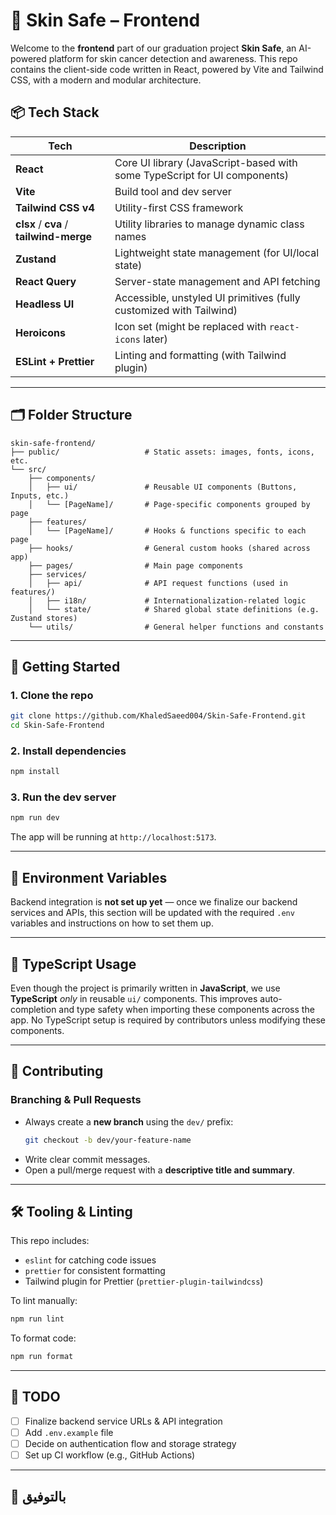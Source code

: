 # 🧴 Skin Safe – Frontend

Welcome to the **frontend** part of our graduation project **Skin Safe**, an AI-powered platform for skin cancer detection and awareness. This repo contains the client-side code written in React, powered by Vite and Tailwind CSS, with a modern and modular architecture.

## 📦 Tech Stack

| Tech                                    | Description                                                               |
| --------------------------------------- | ------------------------------------------------------------------------- |
| **React**                               | Core UI library (JavaScript-based with some TypeScript for UI components) |
| **Vite**                                | Build tool and dev server                                                 |
| **Tailwind CSS v4**                     | Utility-first CSS framework                                               |
| **clsx** / **cva** / **tailwind-merge** | Utility libraries to manage dynamic class names                           |
| **Zustand**                             | Lightweight state management (for UI/local state)                         |
| **React Query**                         | Server-state management and API fetching                                  |
| **Headless UI**                         | Accessible, unstyled UI primitives (fully customized with Tailwind)       |
| **Heroicons**                           | Icon set (might be replaced with `react-icons` later)                     |
| **ESLint + Prettier**                   | Linting and formatting (with Tailwind plugin)                             |

---

## 🗂 Folder Structure

```
skin-safe-frontend/
├── public/                   # Static assets: images, fonts, icons, etc.
└── src/
    ├── components/
    │   ├── ui/               # Reusable UI components (Buttons, Inputs, etc.)
    │   └── [PageName]/       # Page-specific components grouped by page
    ├── features/
    │   └── [PageName]/       # Hooks & functions specific to each page
    ├── hooks/                # General custom hooks (shared across app)
    ├── pages/                # Main page components
    ├── services/
    │   ├── api/              # API request functions (used in features/)
    │   ├── i18n/             # Internationalization-related logic
    │   └── state/            # Shared global state definitions (e.g. Zustand stores)
    └── utils/                # General helper functions and constants
```

---

## 🚀 Getting Started

### 1. Clone the repo

```bash
git clone https://github.com/KhaledSaeed004/Skin-Safe-Frontend.git
cd Skin-Safe-Frontend
```

### 2. Install dependencies

```bash
npm install
```

### 3. Run the dev server

```bash
npm run dev
```

The app will be running at `http://localhost:5173`.

---

## 🔐 Environment Variables

Backend integration is **not set up yet** — once we finalize our backend services and APIs, this section will be updated with the required `.env` variables and instructions on how to set them up.

---

## 🧪 TypeScript Usage

Even though the project is primarily written in **JavaScript**, we use **TypeScript** _only_ in reusable `ui/` components. This improves auto-completion and type safety when importing these components across the app. No TypeScript setup is required by contributors unless modifying these components.

---

## 🌱 Contributing

### Branching & Pull Requests

- Always create a **new branch** using the `dev/` prefix:
  ```bash
  git checkout -b dev/your-feature-name
  ```
- Write clear commit messages.
- Open a pull/merge request with a **descriptive title and summary**.

---

## 🛠 Tooling & Linting

This repo includes:

- `eslint` for catching code issues
- `prettier` for consistent formatting
- Tailwind plugin for Prettier (`prettier-plugin-tailwindcss`)

To lint manually:

```bash
npm run lint
```

To format code:

```bash
npm run format
```

---

## 🧩 TODO

- [ ] Finalize backend service URLs & API integration
- [ ] Add `.env.example` file
- [ ] Decide on authentication flow and storage strategy
- [ ] Set up CI workflow (e.g., GitHub Actions)

---

## 🙌 بالتوفيق

